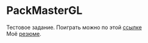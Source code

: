 # PackMasterGL
Тестовое задание. Поиграть можно по этой [ссылке](https://lichinkakote.github.io/PackMasterGL)<br/>
Моё [резюме](https://drive.google.com/file/d/12gGR8jPfaJ0aoyJ1i53fcblFIbXFiZwL/view?usp=sharing).
